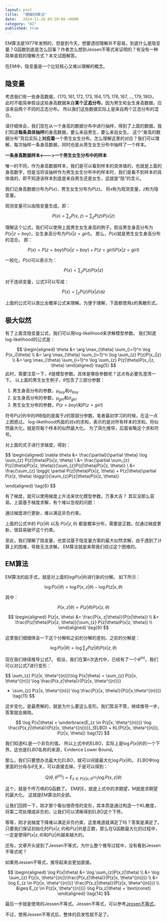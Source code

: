 ```yaml
---
layout: post
title:  "理解EM算法"
date:   2024-11-28 09:20:08 +0800
category: "AI"
published: true
---
```


EM算法是1977年发明的，但是到今天，想要透彻理解并不容易。到底什么是隐变量？Q函数到底是怎么回事？作者怎么想到Jessen不等式来证明的？有没有一种简单直观的理解方式？本文试图解答。


<!--more-->

在EM中，隐变量是一个比较核心又难以理解的概念。

## 隐变量

考虑我们有一些身高数据，$\{170, 161, 172, 173, 164, 175, 176, 167, \ldots, 179, 180\}$。
此时不能简单假设这些身高数据来自**某个正态分布**。因为男生和女生身高数据，应该来自两个不同的正态分布。
所以我们这些数据实际上是来自两个正态分布的混合。

请仔细体会，我们现在从一个身高的数据分布中进行抽样，得到了上面的数据。我们知道**每条具体抽样**的身高数据，要么来自男生，要么来自女生。 这个“身高的数据分布”背后实际上**对应着**一个男生女生分布。怎么理解这里的对应？我们可以理解，每次抽样一条身高数据，同时也是从男生女生分布中抽样了一个样本。

**一条身高数据样本<--->一个男生女生分布中的样本**

唯一的不同，作为身高数据样本，我们是可以看到样本的具体值的，也就是上面的身高数字，但是当将该抽样作为男生女生分布中的样本时，我们是看不到样本的具体值的，即不知道该样本到底是来自男生还是女生，这就是“隐”的含义。

我们记身高数据分布为$P(x)$，男生女生分布为$P(z)$。
将$x$称为观测变量，$z$称为隐变量。

观测变量可以由隐变量生成，即：

$$
P(x) = \sum_{z} P(x, z) = \sum_{z} P(z)P(x|z) \tag{1}
$$

理解这个公式，我们可以使用上面男生女生身高的例子。假设男生身高分布为$P(x|z=boy)$，女生身高分布为$P(x|z=girl)$。
那么，$P(x)$就是男生女生身高分布的混合。
即：

$$
P(x) = P(z=boy) P(x|z=boy) + P(z=girl) P(x|z=girl) \tag{2}
$$

一般化，$P(x)$可以表示为：

$$
P(x) = \sum_{z} P(z)P(x|z) \tag{3}
$$

对于连续变量，公式3可以写成：

$$
P(x) = \int_{z} P(z)P(x|z) dz \tag{4}
$$


上面的公式可以类比全概率公式来理解。为便于理解，下面都使用z的离散形式。

## 极大似然
有了上面含隐变量公式，我们可以用log-likelihood来求解模型参数。
我们知道log-likelihood的公式是：

$$
\begin{aligned}
\theta &= \arg \max_{\theta} \sum_{i=1}^n \log P(x_i|\theta) \\
&= \arg \max_{\theta} \sum_{i=1}^n \log \sum_{z} P(z)P(x_i|z) \\
&= \arg \max_{\theta} \sum_{i=1}^n \log \sum_{z} P(z|\theta)P(x_i|z, \theta)
\end{aligned}
 \tag{5}
$$
此时，需要注意一下，$\theta$是模型参数。具体是哪些参数呢？这点有必要先澄清一下。
以上面的男生女生例子，$\theta$包含了三部分参数：

1. 男生身高分布的参数，$\mu_{boy}$和$\sigma_{boy}$
2. 女生身高分布的参数，$\mu_{girl}$和$\sigma_{girl}$
3. 男生女生分布的参数，$P(z=boy)$和$P(z=girl)$

符号$P(z|\theta)$中的$\theta$特指的是属于$z$的那部分参数。笔者最初学习的时候，在这一点上困惑过。
log-likelihood外面的对$x$的求和，表示的是对所有样本的求和。将似然最大化，就是将每个样本的似然最大化。
为了简化推导，后面省略这个求和符号。

对上面的式子进行求梯度，得到：

$$
\begin{aligned}
\nabla \theta &= \frac{\partial}{\partial \theta}  \log \sum_{z} P(z|\theta)P(x|z, \theta) \\
&= \frac{\partial \sum_{z} P(z|\theta)P(x|z, \theta)}{\sum_{z}P(z|\theta)P(x|z, \theta)} \\
&= \frac{\sum_{z} \biggl( \partial P(z|\theta)P(x|z, \theta) + P(z|\theta)\partial P(x|z, \theta) \biggr)}{\sum_{z}P(z|\theta)P(x|z, \theta)} 

\end{aligned}
\tag{6}
$$

有了梯度，就可以使用梯度上升法来优化模型参数。万事大吉？
其实没那么容易。上面基于梯度求解，有个难以忽视的问题：

通过梯度进行更新，难以满足非负约束。

上面的公式中的 $P(z|\theta)$ 以及 $P(x|z,\theta)$ 都是概率分布，需要是正数。仅通过梯度更新，很容易破坏这个约束。

至此，我们理解了隐变量，也尝试基于隐变量方案的最大似然求解，由于遇到了计算上的困难，导致无法求解。
EM算法就是来帮我们绕过这个困难的。

## EM算法
EM算法的起手式，就是对上面的$logP(x|\theta)$进行新的分解。
如下所示：

$$
\log P(x|\theta) = \log P(x,z|\theta) - \log P(z|x, \theta)  \tag{7}
$$

其中：

$$
P(x, z|\theta) = P(z|\theta)P(x|z, \theta) \tag{8}  
$$

$$
\begin{aligned}
P(z|x, \theta) &= \frac{P(x, z|\theta)}{P(x|\theta)} \\
&= \frac{P(z|\theta)P(x|z, \theta)}{\sum_{z} P(z|\theta)P(x|z, \theta)} \\
\end{aligned}
\tag{9}
$$

这里我们细细体会一下这个分解和之前的分解的差别。之前的分解是：

$$
\log P(x|\theta) =\log \sum_{z} P(z|\theta)P(x|z, \theta) \tag{10}
$$


现在我们继续推导公式7。
假设，我们在第n次迭代中，已经有了一个$\theta^{(n)}$。我们可以对公式7进行变形：

$$
\sum_{z} P(z|x, \theta^{(n)})\log P(x|\theta) = \sum_{z} P(z|x, \theta^{(n)}) \log \frac{P(x,z|\theta)}{P(z|x, \theta^{(n)})}
- \sum_{z} P(z|x, \theta^{(n)}) \log \frac{P(z|x, \theta)}{P(z|x,\theta^{(n)})} \tag{11}
$$

这步变化，是最费解的，就是为什么要这么变形。我们暂且不管，继续推导一步，答案就会揭晓。

$$
\log P(x|\theta) = \underbrace{E_{z \in P(z|x, \theta^{(n)})} \log \frac{P(x,z|\theta)}{P(z|x, \theta^{(n)})}}_{ELBO} + KL(P(z|x, \theta^{(n)}), P(z|x, \theta)) \tag{12}
$$

我们知道KL是一个非负的值。
所以上式中的ELBO，实际上是$\log P(x|\theta)$的一个下界。这也是$ELBO$名称的来源，Evidence Lower Bound。

那么，我们只要想办法最大化$ELBO$，就可以间接最大化$\log P(x|\theta)$。
$ELBO$中log里面的分母与$\theta$无关，可以直接去掉。于是可以得到：

$$
Q(\theta, \theta^{(n)}) = E_{z \in P(z|x, \theta^{(n)})} \log P(x,z|\theta) \tag{13}
$$

这个，就是千呼万唤的Q函数了。
EM的E，就是上式中的求期望，M就是求期望的最大化。
这就是EM算法的全部。

让我们回顾一下，刚才那个看似很奇怪的变形，其本质是通过构造一个KL散度，将第二项处理成非负的，让我们可以清晰得到ELBO这个下界。


等等，刚才说梯度下降难以满足非负约束，这里难道就满足了吗？答案是满足了。
只要我们保证初始化时$P(x|z, \theta)$和$P(z|\theta)$是正数，那么在Q函数最大化的过程中，一定是使得$P(x|z, \theta)$和$P(z|\theta)$越来越大的。

还有，文章开头提到了Jessen不等式，为什么整个推导过程中，没有看到Jessen不等式呢？

如果用Jessen不等式，推导起来会更加直接。

$$
\begin{aligned}
\log P(x|\theta) &= \log \sum_{z}P(x,z|\theta) \\
&= \log \sum_{z} P(z|x, \theta^{(n)})\frac{P(x,z|\theta)}{P(z|x, \theta^{(n)})} \\
&= \log E_{z \in P(z|x, \theta^{(n)})} \frac{P(x,z|\theta)}{P(z|x, \theta^{(n)})} \\
&\geq E_{z \in P(z|x, \theta^{(n)})} \log P(x,z|\theta) + \text{const} 
\end{aligned}
\tag{14}
$$

最后一步就是使用的Jessen不等式。Jessen不等式，可以参考[Jessen不等式](https://en.wikipedia.org/wiki/Jensen%27s_inequality)。

不过，使用Jessen不等式后，整体的启发性就不足了。





























